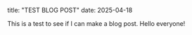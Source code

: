 title: "TEST BLOG POST"
date: 2025-04-18

This is a test to see if I can make a blog post. Hello everyone! 
